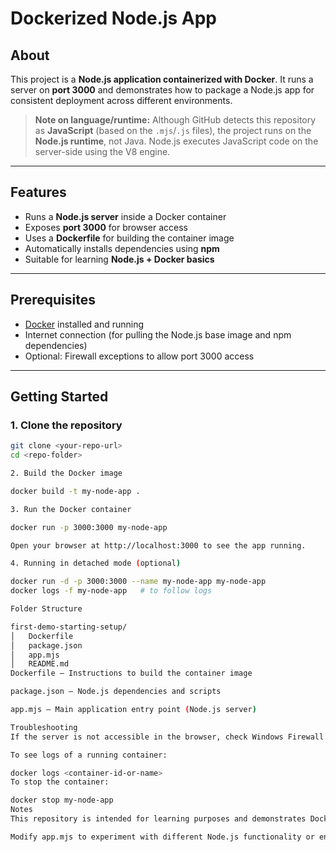 # Dockerized Node.js App

## About

This project is a **Node.js application containerized with Docker**. It runs a server on **port 3000** and demonstrates how to package a Node.js app for consistent deployment across different environments.

> **Note on language/runtime:** Although GitHub detects this repository as **JavaScript** (based on the `.mjs`/`.js` files), the project runs on the **Node.js runtime**, not Java. Node.js executes JavaScript code on the server-side using the V8 engine.

---

## Features

- Runs a **Node.js server** inside a Docker container  
- Exposes **port 3000** for browser access  
- Uses a **Dockerfile** for building the container image  
- Automatically installs dependencies using **npm**  
- Suitable for learning **Node.js + Docker basics**  

---

## Prerequisites

- [Docker](https://www.docker.com/get-started) installed and running  
- Internet connection (for pulling the Node.js base image and npm dependencies)  
- Optional: Firewall exceptions to allow port 3000 access  

---

## Getting Started

### 1. Clone the repository
```bash
git clone <your-repo-url>
cd <repo-folder>

2. Build the Docker image

docker build -t my-node-app .

3. Run the Docker container

docker run -p 3000:3000 my-node-app

Open your browser at http://localhost:3000 to see the app running.

4. Running in detached mode (optional)

docker run -d -p 3000:3000 --name my-node-app my-node-app
docker logs -f my-node-app   # to follow logs

Folder Structure

first-demo-starting-setup/
│   Dockerfile
│   package.json
│   app.mjs
│   README.md
Dockerfile – Instructions to build the container image

package.json – Node.js dependencies and scripts

app.mjs – Main application entry point (Node.js server)

Troubleshooting
If the server is not accessible in the browser, check Windows Firewall notifications and allow Docker to expose port 3000.

To see logs of a running container:

docker logs <container-id-or-name>
To stop the container:

docker stop my-node-app
Notes
This repository is intended for learning purposes and demonstrates Dockerized Node.js app deployment.

Modify app.mjs to experiment with different Node.js functionality or endpoints.
